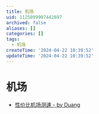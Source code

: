 ```yaml
---
title: 机场
uid: 1125899907442697
archived: false
aliases: []
categories: []
tags:
  - 机场
createTime: '2024-04-22 10:39:52'
updateTime: '2024-04-22 10:39:52'
---
```


# 机场

- [性价比机场测速 - by Duang](https://duangks.com/)
